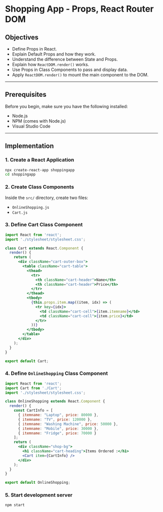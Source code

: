 # Shopping App - Props, React Router DOM
##  Objectives
- Define Props in React.
- Explain Default Props and how they work.
- Understand the difference between State and Props.
- Explain how `ReactDOM.render()` works.
- Use Props in Class Components to pass and display data.
- Apply `ReactDOM.render()` to mount the main component to the DOM.

---

## Prerequisites
Before you begin, make sure you have the following installed:
- Node.js
- NPM (comes with Node.js)
- Visual Studio Code

---

## Implementation
### **1. Create a React Application**

```bash
npx create-react-app shoppingapp
cd shoppingapp
```

### **2. Create Class Components**
Inside the `src/` directory, create two files:
- `OnlineShopping.js`
- `Cart.js`

### **3. Define Cart Class Component**
```jsx
import React from 'react';
import './stylesheet/stylesheet.css';

class Cart extends React.Component {
  render() {
    return (
      <div className="cart-outer-box">
        <table className="cart-table">
          <thead>
            <tr>
              <th className="cart-header">Name</th>
              <th className="cart-header">Price</th>
            </tr>
          </thead>
          <tbody>
            {this.props.item.map((item, idx) => (
              <tr key={idx}>
                <td className="cart-cell">{item.itemname}</td>
                <td className="cart-cell">{item.price}</td>
              </tr>
            ))}
          </tbody>
        </table>
      </div>
    );
  }
}

export default Cart;
```

### **4. Define `OnlineShopping` Class Component**
```jsx
import React from 'react';
import Cart from './Cart';
import './stylesheet/stylesheet.css';

class OnlineShopping extends React.Component {
  render() {
    const CartInfo = [
      { itemname: "Laptop", price: 80000 },
      { itemname: "TV", price: 120000 },
      { itemname: "Washing Machine", price: 50000 },
      { itemname: "Mobile", price: 30000 },
      { itemname: "Fridge", price: 70000 }
    ];
    return (
      <div className="shop-bg">
        <h1 className="cart-heading">Items Ordered :</h1>
        <Cart item={CartInfo} />
      </div>
    );
  }
}

export default OnlineShopping;
```

### **5. Start development server**
```bash
npm start
```